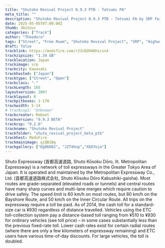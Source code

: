 ```yaml
---
title: "Shutoko Revival Project 0.9.3 PTB - Tatsumi PA"
meta_title: ""
description: "Shutoko Revival Project 0.9.3 PTB - Tatsumi PA by SRP for assetto corsa"
date: 2025-05-05T07:00:00Z
thumb: 3Az2ovc
categories: ["Track"]
author: "Theodora"
tags: ["Street", "Free Roam", "Shutoko Revival Project", "SRP", "Highway", "Japan", "Open", "2007"]
draft: false
tracklink: https://modsfire.com/r23cBZH48hicsn4
trackzipsize: "1.34 GB"
tracklocation: Japan
trackimage: srp
trackcity: Kawasaki
trackhosted: ["Japan"]
tracktype: ["Street", "Open"]
trackclass: "-" 
trackLength: 165
layoutversion: 2007
tracklayout: 8
trackpitboxes: 1-170
trackwidth: 5-14
# trackcsp1: "Unknown"
trackcreator: Reboot
trackversion: "0.9.3 BETA"
trackcsp: "0.2.6"
trackname: "Shutoko Revival Project"
trackfolder: "shuto_revival_project_beta_ptb"
trackhost: ModsFire
trackmainimage: qjQB1Nq
trackgallery: ["Dg0bD82", "JZT4hnp","XEO7eja"] 
---
```


Shuto Expressway (首都高速道路, Shuto Kōsoku Dōro, lit. Metropolitan Expressway) is a network of toll expressways in the Greater Tokyo Area of Japan. It is operated and maintained by the Metropolitan Expressway Co., Ltd. (首都高速道路株式会社, Shuto Kōsoku Dōro Kabushiki-gaisha).
Most routes are grade-separated (elevated roads or tunnels) and central routes have many sharp curves and multi-lane merges which require caution to drive safely. The speed limit is 60 km/h on most routes, but 80 km/h on the Bayshore Route, and 50 km/h on the Inner Circular Route.
All trips on the expressway require a toll be paid. As of 2014, the cash toll for a standard-size car is ¥930 regardless of distance travelled. Vehicles using the ETC toll-collection system pay a distance-based toll ranging from ¥510 to ¥930 for ordinary vehicles (see toll price) – in some cases substantially less than the previous fixed-rate toll. Lower cash rates exist for certain radial routes (where there are only a few kilometers of expressway remaining) and ETC users have various time-of-day discounts. For large vehicles, the toll is doubled.